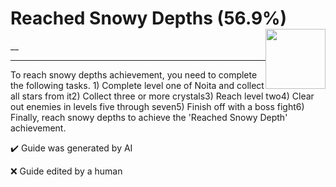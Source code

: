 # Reached Snowy Depths (56.9%) <img style="float: right;" src="https://cdn.cloudflare.steamstatic.com/steamcommunity/public/images/apps/881100/84d2845edbfe01a27b855f235023d7ea5f3e770a.jpg" width="96" height="96">

__

---

To reach snowy depths achievement, you need to complete the following tasks. 1) Complete level one of Noita and collect all stars from it2) Collect three or more crystals3) Reach level two4) Clear out enemies in levels five through seven5) Finish off with a boss fight6) Finally, reach snowy depths to achieve the 'Reached Snowy Depth' achievement.


:heavy_check_mark: Guide was generated by AI

:x: Guide edited by a human